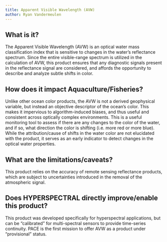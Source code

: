 ```yaml
---
title: Apparent Visible Wavelength (AVW)
author: Ryan Vandermeulen
---
```


## What is it?

The Apparent Visible Wavelength (AVW) is an optical water mass classification index that is
sensitive to changes in the water’s reflectance spectrum. Since the entire visible-range spectrum
is utilized in the calculation of AVW, this product ensures that any diagnostic signals present in
the reflectance signal are considered, and affords the opportunity to describe and analyze subtle
shifts in color.

## How does it impact Aquaculture/Fisheries?

Unlike other ocean color products, the AVW is not a derived geophysical variable, but instead an
objective descriptor of the ocean’s color. This makes it impervious to algorithm-induced biases,
and thus useful and consistent across optically complex environments. This is a useful monitoring
tool to assess if there are any changes to the color of the water, and if so, what direction the color
is shifting (i.e. more red or more blue). While the attribution/cause of shifts in the water color are
not elucidated with the product, it serves as an early indicator to detect changes in the optical
water properties.

## What are the limitations/caveats?

This product relies on the accuracy of remote sensing reflectance products, which are subject to
uncertainties introduced in the removal of the atmospheric signal.

## Does HYPERSPECTRAL directly improve/enable this product?

This product was developed specifically for hyperspectral applications, but can be “calibrated” for
multi-spectral sensors to provide time-series continuity. PACE is the first mission to offer AVW as
a product under “provisional” status.